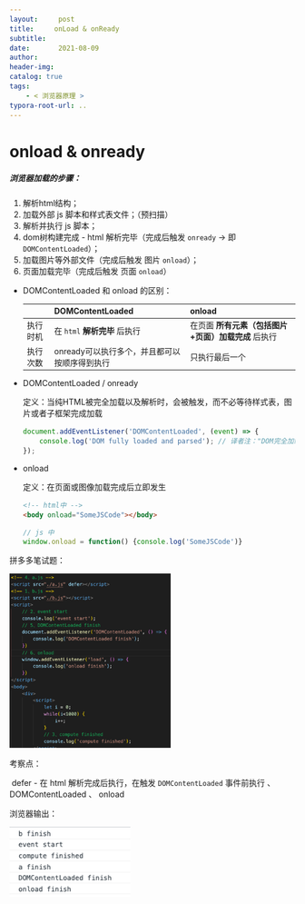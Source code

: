 ```yaml
---
layout:     post
title:     onLoad & onReady
subtitle:  
date:       2021-08-09
author:     
header-img: 
catalog: true
tags:
    - < 浏览器原理 >
typora-root-url: ..
---
```


# onload & onready

##### 浏览器加载的步骤：

1. 解析html结构；
2. 加载外部 js 脚本和样式表文件；（预扫描）
3. 解析并执行 js 脚本；
4. dom树构建完成 - html 解析完毕（完成后触发 `onready` -> 即 `DOMContentLoaded`）；
5. 加载图片等外部文件（完成后触发 图片 `onload`）；
6. 页面加载完毕（完成后触发 页面 `onload`）




- DOMContentLoaded 和 onload 的区别：

    |          | DOMContentLoaded                              | onload                                              |
    | -------- | --------------------------------------------- | --------------------------------------------------- |
    | 执行时机 | 在 `html` **解析完毕** 后执行                 | 在页面 **所有元素（包括图片+页面）加载完成** 后执行 |
    | 执行次数 | onready可以执行多个，并且都可以按顺序得到执行 | 只执行最后一个                                      |

    

- DOMContentLoaded / onready

    定义：当纯HTML被完全加载以及解析时，会被触发，而不必等待样式表，图片或者子框架完成加载

    ```js
    document.addEventListener('DOMContentLoaded', (event) => {
        console.log('DOM fully loaded and parsed'); // 译者注："DOM完全加载以及解析"
    });
    ```
    
- onload

    定义：在页面或图像加载完成后立即发生

    ```html
    <!-- html中 -->
    <body onload="SomeJSCode"></body>
    ```

    ```js
    // js 中
    window.onload = function() {console.log('SomeJSCode')}
    ```

    

拼多多笔试题：

<img src="/../img/assets_2019/image-20210810104925684.png" alt="image-20210810104925684" style="zoom:30%;" />

考察点：

​	defer - 在 html 解析完成后执行，在触发 `DOMContentLoaded` 事件前执行 、 DOMContentLoaded 、 onload

浏览器输出：

<img src="/../img/assets_2019/image-20210810105049885.png" alt="image-20210810105049885" style="zoom:90%;" />
